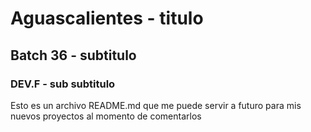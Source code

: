 # Aguascalientes - titulo

## Batch 36 - subtitulo

### DEV.F  - sub subtitulo

Esto es un archivo README.md que me puede servir a futuro para mis nuevos proyectos al momento de comentarlos
